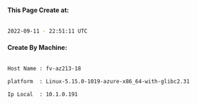 
   
#### This Page Create at:

```bash

2022-09-11 - 22:51:11 UTC

```

#### Create By Machine:

```bash

Host Name : fv-az213-18

platform  : Linux-5.15.0-1019-azure-x86_64-with-glibc2.31

Ip Local  : 10.1.0.191

```


